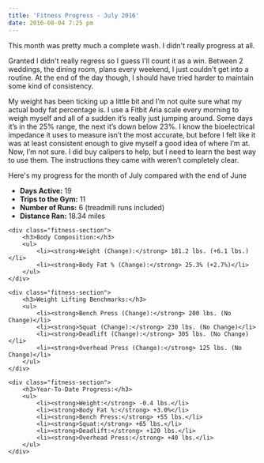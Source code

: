 ```yaml
---
title: 'Fitness Progress - July 2016'
date: 2016-08-04 7:25 pm
---
```


This month was pretty much a complete wash. I didn't really progress at all.

Granted I didn't really regress so I guess I'll count it as a win. Between 2 weddings, the dining room, plans every weekend, I just couldn't get into a routine. At the end of the day though, I should have tried harder to maintain some kind of consistency.

My weight has been ticking up a little bit and I’m not quite sure what my actual body fat percentage is. I use a Fitbit Aria scale every morning to weigh myself and all of a sudden it’s really just jumping around. Some days it’s in the 25% range, the next it’s down below 23%. I know the bioelectrical impedance it uses to measure isn’t the most accurate, but before I felt like it was at least consistent enough to give myself a good idea of where I’m at. Now, I’m not sure. I did buy calipers to help, but I need to learn the best way to use them. The instructions they came with weren’t completely clear.

Here's my progress for the month of July compared with the end of June

<div class="fitness-progress">
    <div class="fitness-section">
        <ul>
            <li><strong>Days Active:</strong> 19</li>
            <li><strong>Trips to the Gym:</strong> 11</li>
            <li><strong>Number of Runs:</strong> 6 (treadmill runs included)</li>
            <li><strong>Distance Ran:</strong> 18.34 miles</li>
        </ul>
    </div>

    <div class="fitness-section">
        <h3>Body Composition:</h3>
        <ul>
            <li><strong>Weight (Change):</strong> 181.2 lbs. (+6.1 lbs.)</li>
            <li><strong>Body Fat % (Change):</strong> 25.3% (+2.7%)</li>
        </ul>
    </div>

    <div class="fitness-section">
        <h3>Weight Lifting Benchmarks:</h3>
        <ul>
            <li><strong>Bench Press (Change):</strong> 200 lbs. (No Change)</li>
            <li><strong>Squat (Change):</strong> 230 lbs. (No Change)</li>
            <li><strong>Deadlift (Change):</strong> 305 lbs. (No Change)</li>
            <li><strong>Overhead Press (Change):</strong> 125 lbs. (No Change)</li>
        </ul>
    </div>

    <div class="fitness-section">
        <h3>Year-To-Date Progress:</h3>
        <ul>
            <li><strong>Weight:</strong> -0.4 lbs.</li>
            <li><strong>Body Fat %:</strong> +3.0%</li>
            <li><strong>Bench Press:</strong> +55 lbs.</li>
            <li><strong>Squat:</strong> +65 lbs.</li>
            <li><strong>Deadlift:</strong> +120 lbs.</li>
            <li><strong>Overhead Press:</strong> +40 lbs.</li>
        </ul>
    </div>

</div>
